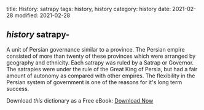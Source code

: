 title: History: satrapy
tags: history, history
category: history
date: 2021-02-28
modified: 2021-02-28

## _history_  satrapy-
A unit of Persian governance similar to a province.
The Persian empire consisted of more than twenty of these provinces
which were arranged by geography and ethnicity.   Each satrapy was
ruled by a Satrap or Governor.  The satrapies were under the rule of
the Great King of Persia, but had a fair amount of autonomy as
compared with other empires.   The flexibility in the Persian system
of government is one of the reasons for it's long term success.


Download *this* dictionary as a Free eBook: [Download Now]({static}static/CairnsHistoryDictionary.pdf)

